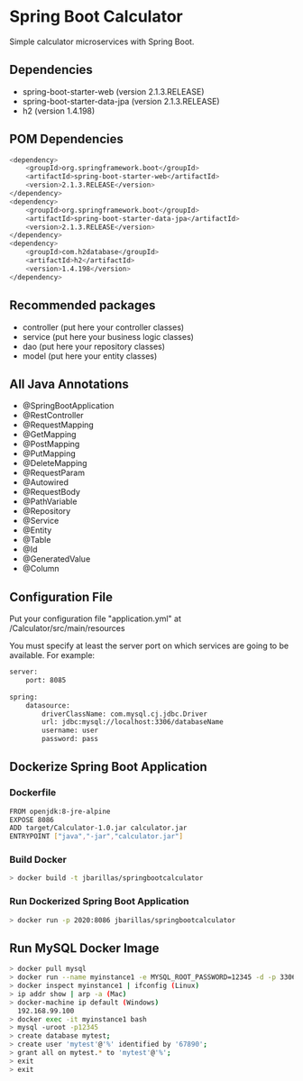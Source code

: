 # Spring Boot Calculator
Simple calculator microservices with Spring Boot.

## Dependencies
- spring-boot-starter-web (version 2.1.3.RELEASE)
- spring-boot-starter-data-jpa (version 2.1.3.RELEASE)
- h2 (version 1.4.198)

## POM Dependencies

```sh
<dependency>
    <groupId>org.springframework.boot</groupId>
    <artifactId>spring-boot-starter-web</artifactId>
    <version>2.1.3.RELEASE</version>
</dependency>
<dependency>
    <groupId>org.springframework.boot</groupId>
    <artifactId>spring-boot-starter-data-jpa</artifactId>
    <version>2.1.3.RELEASE</version>
</dependency>
<dependency>
    <groupId>com.h2database</groupId>
    <artifactId>h2</artifactId>
    <version>1.4.198</version>
</dependency>
```

## Recommended packages
- controller (put here your controller classes)
- service (put here your business logic classes)
- dao (put here your repository classes)
- model (put here your entity classes)

## All Java Annotations
- @SpringBootApplication
- @RestController
- @RequestMapping
- @GetMapping
- @PostMapping
- @PutMapping
- @DeleteMapping
- @RequestParam
- @Autowired
- @RequestBody
- @PathVariable
- @Repository
- @Service
- @Entity
- @Table
- @Id
- @GeneratedValue
- @Column

## Configuration File
Put your configuration file "application.yml" at /Calculator/src/main/resources

You must specify at least the server port on which services are going to be available.  For example:

```sh
server:
    port: 8085
    
spring:
    datasource:
        driverClassName: com.mysql.cj.jdbc.Driver
        url: jdbc:mysql://localhost:3306/databaseName
        username: user
        password: pass
```

## Dockerize Spring Boot Application

### Dockerfile
```sh
FROM openjdk:8-jre-alpine
EXPOSE 8086
ADD target/Calculator-1.0.jar calculator.jar
ENTRYPOINT ["java","-jar","calculator.jar"]
```

### Build Docker
```sh
> docker build -t jbarillas/springbootcalculator
```

### Run Dockerized Spring Boot Application
```sh
> docker run -p 2020:8086 jbarillas/springbootcalculator
```

## Run MySQL Docker Image
```sh
> docker pull mysql
> docker run --name myinstance1 -e MYSQL_ROOT_PASSWORD=12345 -d -p 3306:3306 mysql
> docker inspect myinstance1 | ifconfig (Linux)
> ip addr show | arp -a (Mac)
> docker-machine ip default (Windows)
  192.168.99.100
> docker exec -it myinstance1 bash
> mysql -uroot -p12345
> create database mytest;
> create user 'mytest'@'%' identified by '67890';
> grant all on mytest.* to 'mytest'@'%';
> exit
> exit

```
